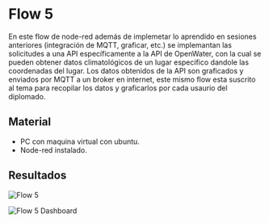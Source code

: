 # Flow 5

En este flow de node-red además de implemetar lo aprendido en sesiones anteriores (integración de MQTT, graficar, etc.) se implemantan las solicitudes a una API específicamente a la API de OpenWater, con la cual se pueden obtener datos climatológicos de un lugar especifico dandole las coordenadas del lugar.
Los datos obtenidos de la API son graficados y enviados por MQTT a un broker en internet, este mismo flow esta suscrito al tema para recopilar los datos y graficarlos por cada usaurio del diplomado.  

## Material

- PC con maquina virtual con ubuntu.
- Node-red instalado.

## Resultados
![Flow 5]()

![Flow 5 Dashboard]()